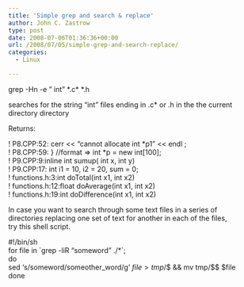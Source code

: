 ```yaml
---
title: 'Simple grep and search & replace'
author: John C. Zastrow
type: post
date: 2008-07-06T01:36:36+00:00
url: /2008/07/05/simple-grep-and-search-replace/
categories:
  - Linux

---
```

grep -Hn -e &#8221; int&#8221; \*.c\* *.h

searches for the string &#8220;int&#8221; files ending in .c* or .h in the the current directory directory 

Returns:

! P8.CPP:52: cerr << &#8220;cannot allocate int *p1&#8221; << endl ;  
! P8.CPP:59: } //format => int *p = new int[100];  
! P9.CPP:9:inline int sumup( int x, int y)  
! P9.CPP:17: int i1 = 10, i2 = 20, sum = 0;  
! functions.h:3:int doTotal(int x1, int x2)  
! functions.h:12:float doAverage(int x1, int x2)  
! functions.h:19:int doDifference(int x1, int x2)

In case you want to search through some text files in a series of  
directories replacing one set of text for another in each of the files,  
try this shell script.

#!/bin/sh  
for file in \`grep -liR &#8220;someword&#8221; ./*\`;  
do  
sed &#8216;s/someword/someother_word/g&#8217; $file > tmp/$$ && mv tmp/$$ $file  
done